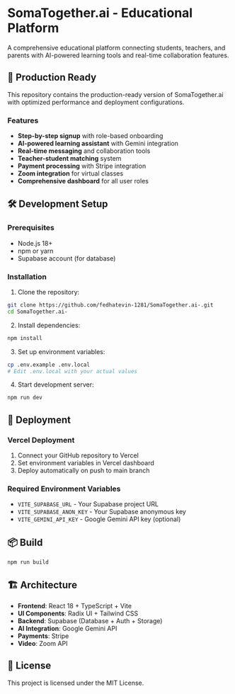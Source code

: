 
# SomaTogether.ai - Educational Platform

A comprehensive educational platform connecting students, teachers, and parents with AI-powered learning tools and real-time collaboration features.

## 🚀 Production Ready

This repository contains the production-ready version of SomaTogether.ai with optimized performance and deployment configurations.

### Features
- **Step-by-step signup** with role-based onboarding
- **AI-powered learning assistant** with Gemini integration
- **Real-time messaging** and collaboration tools
- **Teacher-student matching** system
- **Payment processing** with Stripe integration
- **Zoom integration** for virtual classes
- **Comprehensive dashboard** for all user roles

## 🛠️ Development Setup

### Prerequisites
- Node.js 18+ 
- npm or yarn
- Supabase account (for database)

### Installation

1. Clone the repository:
```bash
git clone https://github.com/fedhatevin-1281/SomaTogether.ai-.git
cd SomaTogether.ai-
```

2. Install dependencies:
```bash
npm install
```

3. Set up environment variables:
```bash
cp .env.example .env.local
# Edit .env.local with your actual values
```

4. Start development server:
```bash
npm run dev
```

## 🚀 Deployment

### Vercel Deployment
1. Connect your GitHub repository to Vercel
2. Set environment variables in Vercel dashboard
3. Deploy automatically on push to main branch

### Required Environment Variables
- `VITE_SUPABASE_URL` - Your Supabase project URL
- `VITE_SUPABASE_ANON_KEY` - Your Supabase anonymous key
- `VITE_GEMINI_API_KEY` - Google Gemini API key (optional)

## 📦 Build

```bash
npm run build
```

## 🏗️ Architecture

- **Frontend**: React 18 + TypeScript + Vite
- **UI Components**: Radix UI + Tailwind CSS
- **Backend**: Supabase (Database + Auth + Storage)
- **AI Integration**: Google Gemini API
- **Payments**: Stripe
- **Video**: Zoom API

## 📄 License

This project is licensed under the MIT License.
  